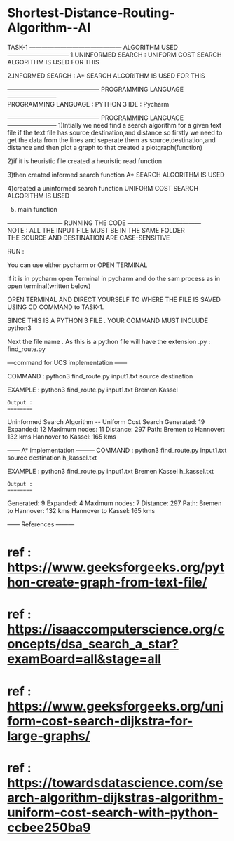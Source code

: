 # Shortest-Distance-Routing-Algorithm--AI

TASK-1
———————————————  ALGORITHM USED —————————— 
1.UNINFORMED SEARCH	:	UNIFORM COST SEARCH ALGORITHM IS USED FOR THIS 

2.INFORMED SEARCH	:	A* SEARCH ALGORITHM  IS USED FOR THIS 



———————————————	PROGRAMMING LANGUAGE   	————————	
	PROGRAMMING LANGUAGE	:		PYTHON 3
	IDE  : Pycharm


———————————————	PROGRAMMING LANGUAGE   	————————
1)Intially
 we need find a search algorithm for a given text file
 if the text file has source,destination,and distance
 so firstly we need to get the data from the lines and seperate them as source,destination,and distance
 and then plot a graph to that
created a plotgraph(function)

2)if it is heuristic file
created a heuristic read function

3)then created informed search function
A* SEARCH ALGORITHM  IS USED


4)created a uninformed search function
UNIFORM COST SEARCH ALGORITHM IS USED

5) main function






—————————	RUNNING THE CODE ————————————	
NOTE		:	ALL THE INPUT FILE MUST BE IN THE SAME FOLDER	
			THE SOURCE AND DESTINATION ARE CASE-SENSITIVE

RUN :

You can use either pycharm or OPEN TERMINAL

if it is in pycharm open Terminal in pycharm and do the sam process as in open terminal(written below)

OPEN TERMINAL AND DIRECT YOURSELF TO WHERE THE FILE IS SAVED USING CD COMMAND to TASK-1.

SINCE THIS IS A PYTHON 3 FILE . YOUR COMMAND MUST INCLUDE python3 

Next the file name . As this is a python file will have the extension .py : find_route.py

  —command for UCS implementation ——

COMMAND	:	python3 find_route.py input1.txt source destination

EXAMPLE	:	python3 find_route.py input1.txt Bremen Kassel
	
	Output :
	========
Uninformed Search Algorithm -- Uniform Cost Search
Generated: 19
Expanded: 12
Maximum nodes: 11
Distance:  297
Path:
Bremen to Hannover: 132 kms
Hannover to Kassel: 165 kms




  —— A* implementation ——— 
COMMAND	:	python3 find_route.py input1.txt source destination h_kassel.txt

EXAMPLE	:	python3 find_route.py input1.txt Bremen Kassel h_kassel.txt

	Output :
	========
Generated: 9
Expanded: 4
Maximum nodes: 7
Distance:  297
Path:
Bremen to Hannover: 132 kms
Hannover to Kassel: 165 kms

  —— References ———

  # ref : https://www.geeksforgeeks.org/python-create-graph-from-text-file/
  # ref : https://isaaccomputerscience.org/concepts/dsa_search_a_star?examBoard=all&stage=all
  # ref : https://www.geeksforgeeks.org/uniform-cost-search-dijkstra-for-large-graphs/
  # ref : https://towardsdatascience.com/search-algorithm-dijkstras-algorithm-uniform-cost-search-with-python-ccbee250ba9
  
